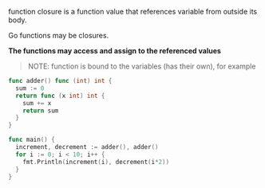 function closure is a function value that references variable from outside its body.

Go functions may be closures.  

**The functions may access and assign to the referenced values**

> NOTE: function is bound to the variables (has their own), for example


```go
func adder() func (int) int {
  sum := 0
  return func (x int) int {
    sum += x
    return sum
  }
}

func main() {
  increment, decrement := adder(), adder()
  for i := 0; i < 10; i++ {
    fmt.Println(increment(i), decrement(i*2))
  }
}
```
